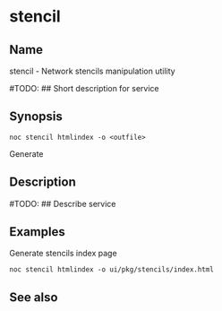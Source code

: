 

# stencil


## Name
stencil - Network stencils manipulation utility

#TODO: ## Short description for service

## Synopsis

    noc stencil htmlindex -o <outfile>

Generate


## Description
#TODO: ## Describe service

## Examples
Generate stencils index page

    noc stencil htmlindex -o ui/pkg/stencils/index.html


## See also

